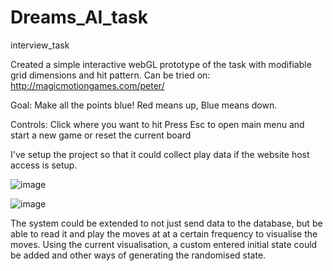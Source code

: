 # Dreams_AI_task
interview_task

Created a simple interactive webGL prototype of the task with modifiable grid dimensions and hit pattern.
Can be tried on: http://magicmotiongames.com/peter/

Goal: Make all the points blue!
Red means up, Blue means down.

Controls:
    Click where you want to hit
    Press Esc to open main menu and start a new game or reset the current board

I've setup the project so that it could collect play data if the website host access is setup.

![image](https://user-images.githubusercontent.com/61064454/112385163-30dc2580-8ce7-11eb-84ca-8b24f52b2e66.png)

![image](https://user-images.githubusercontent.com/61064454/112385205-3df91480-8ce7-11eb-8040-c8fd02a1f1d3.png)

The system could be extended to not just send data to the database, but be able to read it and play the moves at at a certain frequency to visualise the moves.
Using the current visualisation, a custom entered initial state could be added and other ways of generating the randomised state.
